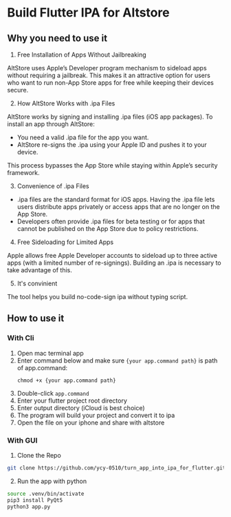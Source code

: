 # Build Flutter IPA for Altstore

## Why you need to use it

1. Free Installation of Apps Without Jailbreaking

AltStore uses Apple’s Developer program mechanism to sideload apps without requiring a jailbreak. This makes it an attractive option for users who want to run non-App Store apps for free while keeping their devices secure.

2. How AltStore Works with .ipa Files

AltStore works by signing and installing .ipa files (iOS app packages). To install an app through AltStore:
-	You need a valid .ipa file for the app you want.
-	AltStore re-signs the .ipa using your Apple ID and pushes it to your device.

This process bypasses the App Store while staying within Apple’s security framework.

3. Convenience of .ipa Files
-	.ipa files are the standard format for iOS apps. Having the .ipa file lets users distribute apps privately or access apps that are no longer on the App Store.
-	Developers often provide .ipa files for beta testing or for apps that cannot be published on the App Store due to policy restrictions.

4. Free Sideloading for Limited Apps

Apple allows free Apple Developer accounts to sideload up to three active apps (with a limited number of re-signings). Building an .ipa is necessary to take advantage of this.

5. It's convinient 

The tool helps you build no-code-sign ipa without typing script.

## How to use it

### With Cli

1. Open mac terminal app
2. Enter command below and make sure `{your app.command path}` is path of app.command:
   ```shell=
   chmod +x {your app.command path}
   ```
3. Double-click `app.command`
4. Enter your flutter project root directory
5. Enter output directory (iCloud is best choice)
6. The program will build your project and convert it to ipa
7. Open the file on your iphone and share with altstore

### With GUI
1. Clone the Repo
```bash
git clone https://github.com/ycy-0510/turn_app_into_ipa_for_flutter.git
```
2. Run the app with python
```bash
source .venv/bin/activate
pip3 install PyQt5
python3 app.py
```